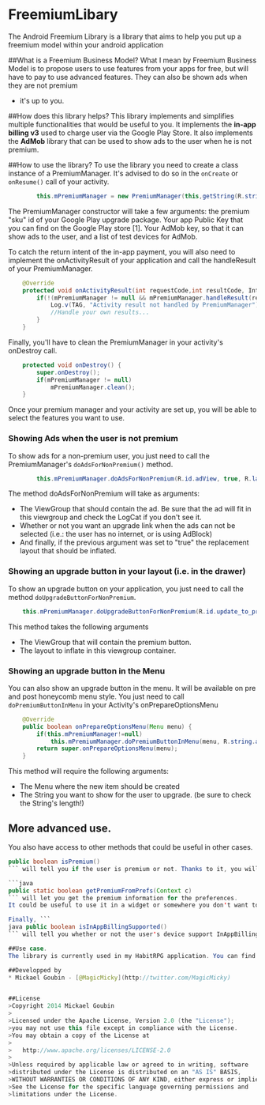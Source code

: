 FreemiumLibary
==============

The Android Freemium Library is a library that aims to help you put up a freemium model within your android application

##What is a Freemium Business Model?
What I mean by Freemium Business Model is to propose users to use features from your apps for free,
but will have to pay to use advanced features. They can also be shown ads when they are not premium
- it's up to you.

##How does this library helps?
This library implements and simplifies multiple functionalities that would be useful to you.
It implements the **in-app billing v3** used to charge user via the Google Play Store.
It also implements the **AdMob** library that can be used to show ads to the user when he is not premium.


##How to use the library?
To use the library you need to create a class instance of a PremiumManager. It's advised to do so in the `onCreate` or `onResume()` call of your activity.

```java
        this.mPremiumManager = new PremiumManager(this,getString(R.string.premium_sku),getString(R.string.appPublicKey), getString(R.string.adKey), testDevices);
```

The PremiumManager constructor will take a few arguments: the premium "sku" id of your Google Play upgrade package.
Your app Public Key that you can find on the Google Play store [1].
Your AdMob key, so that it can show ads to the user, and a list of test devices for AdMob.

To catch the return intent of the in-app payment, you will also need to implement the onActivityResult of your application and call the handleResult of your PremiumManager.

```java
    @Override
    protected void onActivityResult(int requestCode,int resultCode, Intent intent) {
        if(!(mPremiumManager != null && mPremiumManager.handleResult(requestCode, resultCode, intent))) {
            Log.v(TAG, "Activity result not handled by PremiumManager");
            //Handle your own results...
        }
    }
```

Finally, you'll have to clean the PremiumManager in your activity's onDestroy call.

```java
	protected void onDestroy() {
		super.onDestroy();
        if(mPremiumManager != null)
            mPremiumManager.clean();
	}
```

Once your premium manager and your activity are set up, you will be able to select the features you want to use.

### Showing Ads when the user is not premium
To show ads for a non-premium user, you just need to call the PremiumManager's `doAdsForNonPremium()` method.

```java
	    this.mPremiumManager.doAdsForNonPremium(R.id.adView, true, R.layout.ads_replacement_default);
```

The method doAdsForNonPremium will take as arguments:

* The ViewGroup that should contain the ad. Be sure that the ad will fit in this viewgroup and check the LogCat if you don't see it.
* Whether or not you want an upgrade link when the ads can not be selected (i.e.: the user has no internet, or is using AdBlock)
* And finally, if the previous argument was set to "true" the replacement layout that should be inflated.


### Showing an upgrade button in your layout (i.e. in the drawer)
To show an upgrade button on your application, you just need to call the method `doUpgradeButtonForNonPremium`.

```java
    this.mPremiumManager.doUpgradeButtonForNonPremium(R.id.update_to_premium, R.layout.drawer_update_to_premium_default);
```

This method takes the following arguments

* The ViewGroup that will contain the premium button.
* The layout to inflate in this viewgroup container.

### Showing an upgrade button in the Menu
You can also show an upgrade button in the menu. It will be available on pre and post honeycomb menu style.
You just need to call `doPremiumButtonInMenu` in your Activity's onPrepareOptionsMenu

```java
    @Override
    public boolean onPrepareOptionsMenu(Menu menu) {
        if(this.mPremiumManager!=null)
            this.mPremiumManager.doPremiumButtonInMenu(menu, R.string.action_premium);
        return super.onPrepareOptionsMenu(menu);
    }
```

This method will require the following arguments:
* The Menu where the new item should be created
* The String you want to show for the user to upgrade. (be sure to check the String's length!)


## More advanced use.
You also have access to other methods that could be useful in other cases.

```java
public boolean isPremium()
``` will tell you if the user is premium or not. Thanks to it, you will be able to select features you want to activate only for premium users.

```java
public static boolean getPremiumFromPrefs(Context c)
``` will let you get the premium information for the preferences.
It could be useful to use it in a widget or somewhere you don't want to instance a PremiumManager.

Finally, ```
java public boolean isInAppBillingSupported()
``` will tell you whether or not the user's device support InAppBilling.

##Use case.
The library is currently used in my HabitRPG application. You can find it on the [Google Play Store](https://play.google.com/store/apps/details?id=com.magicmicky.habitrpgmobileapp)

##Developped by
* Mickael Goubin - [@MagicMicky](http://twitter.com/MagicMicky)


##License
>Copyright 2014 Mickael Goubin
>
>Licensed under the Apache License, Version 2.0 (the "License");
>you may not use this file except in compliance with the License.
>You may obtain a copy of the License at
>
>   http://www.apache.org/licenses/LICENSE-2.0
>
>Unless required by applicable law or agreed to in writing, software
>distributed under the License is distributed on an "AS IS" BASIS,
>WITHOUT WARRANTIES OR CONDITIONS OF ANY KIND, either express or implied.
>See the License for the specific language governing permissions and
>limitations under the License.